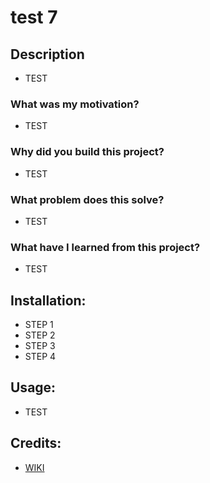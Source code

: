 # test 7

## Description

* TEST

### What was my motivation?

* TEST

### Why did you build this project?

* TEST

### What problem does this solve?

* TEST

### What have I learned from this project?

* TEST

## Installation:

* STEP 1
* STEP 2
* STEP 3
* STEP 4

## Usage:

* TEST

## Credits:

* [WIKI](WIKI.COM)
        